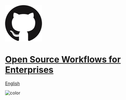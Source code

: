 <!-- _coverpage.md -->

![](./img/cover.png ':no-zoom')

# [Open Source Workflows for Enterprises](./README.md)

[English](./EDITME/01_Establishing_OSPO.md)

![color](#f6f8fa)
